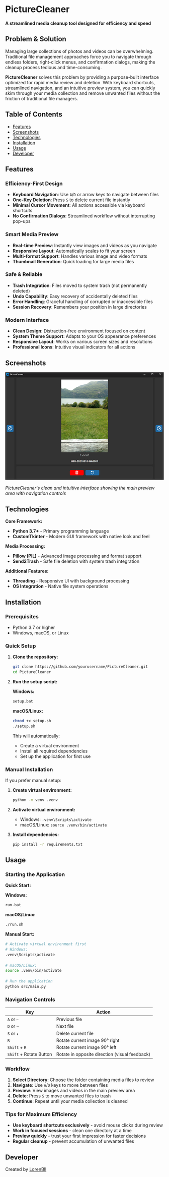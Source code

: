 # PictureCleaner

**A streamlined media cleanup tool designed for efficiency and speed**

## Problem & Solution

Managing large collections of photos and videos can be overwhelming. Traditional file management approaches force you to navigate through endless folders, right-click menus, and confirmation dialogs, making the cleanup process tedious and time-consuming.

**PictureCleaner** solves this problem by providing a purpose-built interface optimized for rapid media review and deletion. With keyboard shortcuts, streamlined navigation, and an intuitive preview system, you can quickly skim through your media collection and remove unwanted files without the friction of traditional file managers.

## Table of Contents

- [Features](#features)
- [Screenshots](#screenshots)
- [Technologies](#technologies)
- [Installation](#installation)
- [Usage](#usage)
- [Developer](#developer)

## Features

### **Efficiency-First Design**
- **Keyboard Navigation**: Use `A`/`D` or arrow keys to navigate between files
- **One-Key Deletion**: Press `S` to delete current file instantly
- **Minimal Cursor Movement**: All actions accessible via keyboard shortcuts
- **No Confirmation Dialogs**: Streamlined workflow without interrupting pop-ups

### **Smart Media Preview**
- **Real-time Preview**: Instantly view images and videos as you navigate
- **Responsive Layout**: Automatically scales to fit your screen
- **Multi-format Support**: Handles various image and video formats
- **Thumbnail Generation**: Quick loading for large media files

### **Safe & Reliable**
- **Trash Integration**: Files moved to system trash (not permanently deleted)
- **Undo Capability**: Easy recovery of accidentally deleted files
- **Error Handling**: Graceful handling of corrupted or inaccessible files
- **Session Recovery**: Remembers your position in large directories

### **Modern Interface**
- **Clean Design**: Distraction-free environment focused on content
- **System Theme Support**: Adapts to your OS appearance preferences
- **Responsive Layout**: Works on various screen sizes and resolutions
- **Professional Icons**: Intuitive visual indicators for all actions

## Screenshots

![PictureCleaner Interface](docs/images/screenshot.png)

*PictureCleaner's clean and intuitive interface showing the main preview area with navigation controls*

## Technologies

**Core Framework:**
- **Python 3.7+** - Primary programming language
- **CustomTkinter** - Modern GUI framework with native look and feel

**Media Processing:**
- **Pillow (PIL)** - Advanced image processing and format support
- **Send2Trash** - Safe file deletion with system trash integration

**Additional Features:**
- **Threading** - Responsive UI with background processing
- **OS Integration** - Native file system operations

## Installation

### Prerequisites
- Python 3.7 or higher
- Windows, macOS, or Linux

### Quick Setup

1. **Clone the repository:**
   ```bash
   git clone https://github.com/yourusername/PictureCleaner.git
   cd PictureCleaner
   ```

2. **Run the setup script:**
   
   **Windows:**
   ```bash
   setup.bat
   ```
   
   **macOS/Linux:**
   ```bash
   chmod +x setup.sh
   ./setup.sh
   ```
   
   This will automatically:
   - Create a virtual environment
   - Install all required dependencies
   - Set up the application for first use

### Manual Installation

If you prefer manual setup:

1. **Create virtual environment:**
   ```bash
   python -m venv .venv
   ```

2. **Activate virtual environment:**
   - Windows: `.venv\Scripts\activate`
   - macOS/Linux: `source .venv/bin/activate`

3. **Install dependencies:**
   ```bash
   pip install -r requirements.txt
   ```

## Usage

### Starting the Application

**Quick Start:**

**Windows:**
```bash
run.bat
```

**macOS/Linux:**
```bash
./run.sh
```

**Manual Start:**
```bash
# Activate virtual environment first
# Windows:
.venv\Scripts\activate

# macOS/Linux:
source .venv/bin/activate

# Run the application
python src/main.py
```

### Navigation Controls

| Key | Action |
|-----|--------|
| `A` or `←` | Previous file |
| `D` or `→` | Next file |
| `S` or `↓` | Delete current file |
| `R` | Rotate current image 90° right |
| `Shift` + `R` | Rotate current image 90° left |
| `Shift` + Rotate Button | Rotate in opposite direction (visual feedback) |


### Workflow

1. **Select Directory**: Choose the folder containing media files to review
2. **Navigate**: Use `A`/`D` keys to move between files
3. **Preview**: View images and videos in the main preview area
4. **Delete**: Press `S` to move unwanted files to trash
5. **Continue**: Repeat until your media collection is cleaned

### Tips for Maximum Efficiency

- **Use keyboard shortcuts exclusively** - avoid mouse clicks during review
- **Work in focused sessions** - clean one directory at a time
- **Preview quickly** - trust your first impression for faster decisions
- **Regular cleanup** - prevent accumulation of unwanted files

## Developer

Created by [LorenBll](https://github.com/LorenBll)

